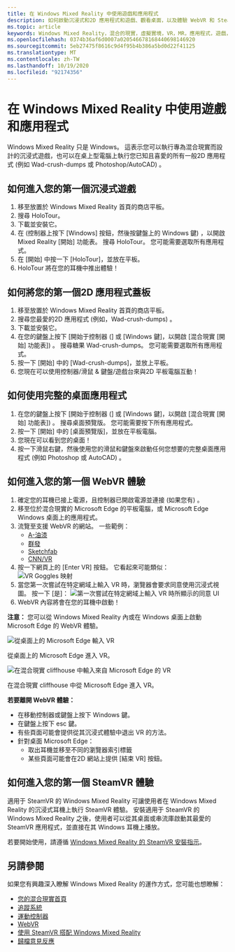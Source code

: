 ```yaml
---
title: 在 Windows Mixed Reality 中使用遊戲和應用程式
description: 如何啟動沉浸式和2D 應用程式和遊戲、觀看桌面，以及體驗 WebVR 和 SteamVR 內容。
ms.topic: article
keywords: Windows Mixed Reality，混合的現實，虛擬實境，VR，MR，應用程式，遊戲，桌面，SteamVR，WebVR，流
ms.openlocfilehash: 0374b36af6d0007a020546678168440698146920
ms.sourcegitcommit: 5eb27475f8616c9d4f95b4b386a5bd0d22f41125
ms.translationtype: MT
ms.contentlocale: zh-TW
ms.lasthandoff: 10/19/2020
ms.locfileid: "92174356"
---
```

# <a name="using-games-and-apps-in-windows-mixed-reality"></a>在 Windows Mixed Reality 中使用遊戲和應用程式

Windows Mixed Reality 只是 Windows。 這表示您可以執行專為混合現實而設計的沉浸式遊戲，也可以在桌上型電腦上執行您已知且喜愛的所有一般2D 應用程式 (例如 Wad-crush-dumps 或 Photoshop/AutoCAD) 。

## <a name="how-to-get-into-your-first-immersive-game"></a>如何進入您的第一個沉浸式遊戲
1. 移至放置於 Windows Mixed Reality 首頁的商店平板。
2. 搜尋 HoloTour。
3. 下載並安裝它。
4. 在 (控制器上按下 [Windows] 按鈕，然後按鍵盤上的 Windows 鍵) ，以開啟 Mixed Reality [開始] 功能表。 搜尋 HoloTour。 您可能需要選取所有應用程式。
5. 在 [開始] 中按一下 [HoloTour]，並放在平板。
6. HoloTour 將在您的耳機中推出體驗！

## <a name="how-to-place-your-first-2d-app-slate"></a>如何將您的第一個2D 應用程式蓋板
1. 移至放置於 Windows Mixed Reality 首頁的商店平板。
2. 搜尋您最愛的2D 應用程式 (例如，Wad-crush-dumps) 。
3. 下載並安裝它。
4. 在您的鍵盤上按下 [開始于控制器 (] 或 [Windows 鍵]，以開啟 [混合現實 [開始] 功能表]) 。 搜尋糖果 Wad-crush-dumps。 您可能需要選取所有應用程式。
5. 按一下 [開始] 中的 [Wad-crush-dumps]，並放上平板。
6. 您現在可以使用控制器/滑鼠 & 鍵盤/遊戲台來與2D 平板電腦互動！

## <a name="how-to-use-a-full-desktop-application"></a>如何使用完整的桌面應用程式
1. 在您的鍵盤上按下 [開始于控制器 (] 或 [Windows 鍵]，以開啟 [混合現實 [開始] 功能表]) 。 搜尋桌面預覽版。 您可能需要按下所有應用程式。
2. 按一下 [開始] 中的 [桌面預覽版]，並放在平板電腦。
3. 您現在可以看到您的桌面！
4. 按一下滑鼠右鍵，然後使用您的滑鼠和鍵盤來啟動任何您想要的完整桌面應用程式 (例如 Photoshop 或 AutoCAD) 。

## <a name="how-to-get-into-your-first-webvr-experience"></a>如何進入您的第一個 WebVR 體驗
1. 確定您的耳機已接上電源，且控制器已開啟電源並連接 (如果您有) 。
2. 移至位於混合現實的 Microsoft Edge 的平板電腦，或 Microsoft Edge Windows 桌面上的應用程式。
3. 流覽至支援 WebVR 的網站。 一些範例：
   * [A-油漆](https://aframe.io/a-painter/)
   * [群發](https://aframe.io/a-blast/)
   * [Sketchfab](https://sketchfab.com/)
   * [CNN/VR](https://cnn.com/vr)
4. 按一下網頁上的 [Enter VR] 按鈕。 它看起來可能類似： \
   ![VR Goggles 映射](images/75px-enter-vr.png)
5. 當您第一次嘗試在特定網域上輸入 VR 時，瀏覽器會要求同意使用沉浸式視圖。 按一下 [是]： ![第一次嘗試在特定網域上輸入 VR 時所顯示的同意 UI](images/1053px-Webvr-consent-ui.png)
6. WebVR 內容將會在您的耳機中啟動！

**注意：** 您可以從 Windows Mixed Reality 內或在 Windows 桌面上啟動 Microsoft Edge 的 WebVR 體驗。

![從桌面上的 Microsoft Edge 輸入 VR](images/450px-webvr-desktop.png)

從桌面上的 Microsoft Edge 進入 VR。

![在混合現實 cliffhouse 中輸入來自 Microsoft Edge 的 VR](images/450px-enter-vr-cliffhouse.jpg)

在混合現實 cliffhouse 中從 Microsoft Edge 進入 VR。

**若要離開 WebVR 體驗：**
* 在移動控制器或鍵盤上按下 Windows 鍵。
* 在鍵盤上按下 esc 鍵。
* 有些頁面可能會提供從其沉浸式體驗中退出 VR 的方法。
* 針對桌面 Microsoft Edge：
  * 取出耳機並移至不同的瀏覽器索引標籤
  * 某些頁面可能會在2D 網站上提供 [結束 VR] 按鈕。

## <a name="how-to-get-into-your-first-steamvr-experience"></a>如何進入您的第一個 SteamVR 體驗

適用于 SteamVR 的 Windows Mixed Reality 可讓使用者在 Windows Mixed Reality 的沉浸式耳機上執行 SteamVR 體驗。 安裝適用于 SteamVR 的 Windows Mixed Reality 之後，使用者可以從其桌面或串流庫啟動其最愛的 SteamVR 應用程式，並直接在其 Windows 耳機上播放。

若要開始使用，請遵循 [Windows Mixed Reality 的 SteamVR 安裝指示](https://docs.microsoft.com/windows/mixed-reality/enthusiast-guide/using-steamvr-with-windows-mixed-reality)。

## <a name="see-also"></a>另請參閱

如果您有興趣深入瞭解 Windows Mixed Reality 的運作方式，您可能也想瞭解：
* [您的混合現實首頁](your-mixed-reality-home.md)
* [追蹤系統](tracking-system.md)
* [運動控制器](controllers-in-wmr.md)
* [WebVR](webvr.md)
* [使用 SteamVR 搭配 Windows Mixed Reality](using-steamvr-with-windows-mixed-reality.md)
* [歸檔意見反應](filing-feedback.md)
